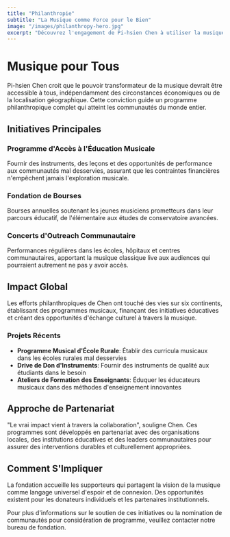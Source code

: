 ```yaml
---
title: "Philanthropie"
subtitle: "La Musique comme Force pour le Bien"
image: "/images/philanthropy-hero.jpg"
excerpt: "Découvrez l'engagement de Pi-hsien Chen à utiliser la musique comme catalyseur de changement positif à travers l'éducation, l'accessibilité et l'outreach communautaire."
---
```


# Musique pour Tous

Pi-hsien Chen croit que le pouvoir transformateur de la musique devrait être accessible à tous, indépendamment des circonstances économiques ou de la localisation géographique. Cette conviction guide un programme philanthropique complet qui atteint les communautés du monde entier.

## Initiatives Principales

### Programme d'Accès à l'Éducation Musicale
Fournir des instruments, des leçons et des opportunités de performance aux communautés mal desservies, assurant que les contraintes financières n'empêchent jamais l'exploration musicale.

### Fondation de Bourses
Bourses annuelles soutenant les jeunes musiciens prometteurs dans leur parcours éducatif, de l'élémentaire aux études de conservatoire avancées.

### Concerts d'Outreach Communautaire
Performances régulières dans les écoles, hôpitaux et centres communautaires, apportant la musique classique live aux audiences qui pourraient autrement ne pas y avoir accès.

## Impact Global

Les efforts philanthropiques de Chen ont touché des vies sur six continents, établissant des programmes musicaux, finançant des initiatives éducatives et créant des opportunités d'échange culturel à travers la musique.

### Projets Récents

- **Programme Musical d'École Rurale**: Établir des curricula musicaux dans les écoles rurales mal desservies
- **Drive de Don d'Instruments**: Fournir des instruments de qualité aux étudiants dans le besoin
- **Ateliers de Formation des Enseignants**: Éduquer les éducateurs musicaux dans des méthodes d'enseignement innovantes

## Approche de Partenariat

"Le vrai impact vient à travers la collaboration", souligne Chen. Ces programmes sont développés en partenariat avec des organisations locales, des institutions éducatives et des leaders communautaires pour assurer des interventions durables et culturellement appropriées.

## Comment S'Impliquer

La fondation accueille les supporteurs qui partagent la vision de la musique comme langage universel d'espoir et de connexion. Des opportunités existent pour les donateurs individuels et les partenaires institutionnels.

Pour plus d'informations sur le soutien de ces initiatives ou la nomination de communautés pour considération de programme, veuillez contacter notre bureau de fondation.